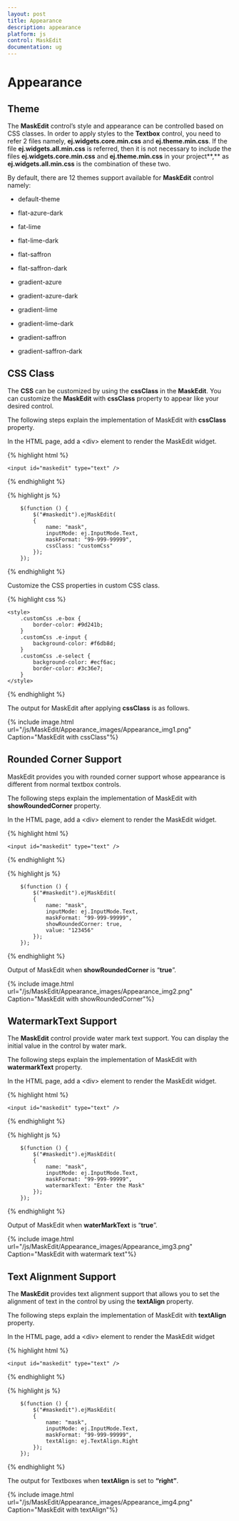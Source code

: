 ```yaml
---
layout: post
title: Appearance
description: appearance
platform: js
control: MaskEdit
documentation: ug
---
```


# Appearance

## Theme

The **MaskEdit** control’s style and appearance can be controlled based on CSS classes. In order to apply styles to the **Textbox** control, you need to refer 2 files namely, **ej.widgets.core.min.css** and **ej.theme.min.css**. If the file **ej.widgets.all.min.css** is referred, then it is not necessary to include the files **ej.widgets.core.min.css** and **ej.theme.min.css** in your project**,** as **ej.widgets.all.min.css** is the combination of these two. 

By default, there are 12 themes support available for **MaskEdit** control namely:

* default-theme

* flat-azure-dark

* fat-lime

* flat-lime-dark

* flat-saffron

* flat-saffron-dark

* gradient-azure

* gradient-azure-dark

* gradient-lime

* gradient-lime-dark

* gradient-saffron

* gradient-saffron-dark

## CSS Class

The **CSS** can be customized by using the **cssClass** in the **MaskEdit**. You can customize the **MaskEdit** with **cssClass** property to appear like your desired control.

The following steps explain the implementation of MaskEdit with **cssClass** property.

In the HTML page, add a &lt;div&gt; element to render the MaskEdit widget.  



{% highlight html %}

    <input id="maskedit" type="text" /> 
    
{% endhighlight %}

{% highlight js %}

        $(function () {
            $("#maskedit").ejMaskEdit(
            {
                name: "mask",
                inputMode: ej.InputMode.Text,
                maskFormat: "99-999-99999",
                cssClass: "customCss"
            });
        });

{% endhighlight %}


Customize the CSS properties in custom CSS class.



{% highlight css %}


    <style>
        .customCss .e-box {
            border-color: #9d241b;
        }
        .customCss .e-input {
            background-color: #f6db8d;            
        }
        .customCss .e-select {
            background-color: #ecf6ac;
            border-color: #3c36e7;
        }
    </style>



{% endhighlight %}



The output for MaskEdit after applying **cssClass** is as follows.



{% include image.html url="/js/MaskEdit/Appearance_images/Appearance_img1.png" Caption="MaskEdit with cssClass"%}

## Rounded Corner Support

MaskEdit provides you with rounded corner support whose appearance is different from normal textbox controls.

The following steps explain the implementation of MaskEdit with **showRoundedCorner** property.

In the HTML page, add a &lt;div&gt; element to render the MaskEdit widget. 


{% highlight html %}

    <input id="maskedit" type="text" />
    
{% endhighlight %}

{% highlight js %}

        $(function () {
            $("#maskedit").ejMaskEdit(
            {
                name: "mask",
                inputMode: ej.InputMode.Text,
                maskFormat: "99-999-99999",
                showRoundedCorner: true,
                value: "123456"
            });
        });

{% endhighlight %}


Output of MaskEdit when **showRoundedCorner** is “**true**”.



{% include image.html url="/js/MaskEdit/Appearance_images/Appearance_img2.png" Caption="MaskEdit with showRoundedCorner"%}

## WatermarkText Support

The **MaskEdit** control provide water mark text support. You can display the initial value in the control by water mark.

The following steps explain the implementation of MaskEdit with **watermarkText** property.

In the HTML page, add a &lt;div&gt; element to render the MaskEdit widget.


{% highlight html %}

    <input id="maskedit" type="text" />
    
{% endhighlight %}

{% highlight js %}

        $(function () {
            $("#maskedit").ejMaskEdit(
            {
                name: "mask",
                inputMode: ej.InputMode.Text,
                maskFormat: "99-999-99999",
                watermarkText: "Enter the Mask"
            });
        });

{% endhighlight %}




Output of MaskEdit when **waterMarkText** is “**true**”.



{% include image.html url="/js/MaskEdit/Appearance_images/Appearance_img3.png" Caption="MaskEdit with watermark text"%}

## Text Alignment Support

The **MaskEdit** provides text alignment support that allows you to set the alignment of text in the control by using the **textAlign** property.

The following steps explain the implementation of MaskEdit with **textAlign** property.

In the HTML page, add a &lt;div&gt; element to render the MaskEdit widget


{% highlight html %}

    <input id="maskedit" type="text" />
    
{% endhighlight %}

{% highlight js %}

        $(function () {
            $("#maskedit").ejMaskEdit(
            {
                name: "mask",
                inputMode: ej.InputMode.Text,
                maskFormat: "99-999-99999",
                textAlign: ej.TextAlign.Right
            });
        });

{% endhighlight %}




The output for Textboxes when **textAlign** is set to **“right”**.

{% include image.html url="/js/MaskEdit/Appearance_images/Appearance_img4.png" Caption="MaskEdit with textAlign"%}




